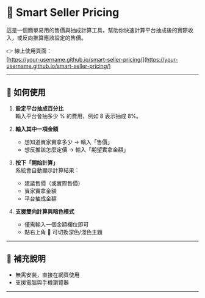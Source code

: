 # 🧮 Smart Seller Pricing

這是一個簡單易用的售價與抽成計算工具，幫助你快速計算平台抽成後的實際收入，或反向推算應該設定的售價。

👉 線上使用頁面：  
[https://your-username.github.io/smart-seller-pricing/](https://your-username.github.io/smart-seller-pricing/)

---

## 🚀 如何使用

1. **設定平台抽成百分比**  
   輸入平台會抽多少 % 的費用，例如 8 表示抽成 8%。

2. **輸入其中一項金額**

    - 想知道賣家實拿多少 → 輸入「售價」
    - 想反推該怎麼定價 → 輸入「期望實拿金額」

3. **按下「開始計算」**  
   系統會自動顯示計算結果：

    - 建議售價（或實際售價）
    - 賣家實拿金額
    - 平台抽成金額

4. **支援雙向計算與暗色模式**
    - 僅需輸入一個金額欄位即可
    - 點右上角 🌙 可切換深色/淺色主題

---

## 📱 補充說明

-   無需安裝，直接在網頁使用
-   支援電腦與手機瀏覽器

---
